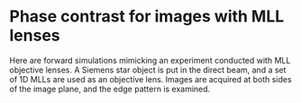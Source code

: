# Phase contrast for images with MLL lenses

Here are forward simulations mimicking an experiment conducted with MLL objective lenses. A Siemens star object is put in the direct beam, and a set of 1D MLLs are used as an objective lens. Images are acquired at both sides of the image plane, and the edge pattern is examined.

